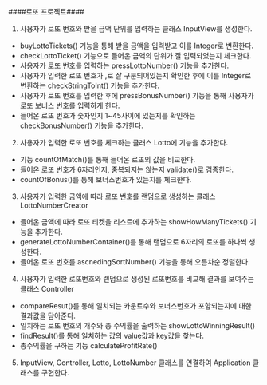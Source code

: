 ####로또 프로젝트####
1. 사용자가 로또 번호와 받을 금액 단위를 입력하는 클래스 InputView를 생성한다.
* buyLottoTickets() 기능을 통해 받을 금액을 입력받고 이를 Integer로 변환한다.
* checkLottoTicket() 기능으로 들어온 금액의 단위가 잘 입력되었는지 체크한다.
* 사용자가 로또 번호를 입력하는 pressLottoNumber() 기능을 추가한다.
* 사용자가 입력한 로또 번호가 ,로 잘 구분되어있는지 확인한 후에 이를 Integer로 변환하는 checkStringToInt() 기능을 추가한다.
* 사용자가 로또 번호를 입력한 후에 pressBonusNumber() 기능을 통해 사용자가 로또 보너스 번호를 입력하게 한다.
* 들어온 로또 번호가 숫자인지 1~45사이에 있는지를 확인하는 checkBonusNumber() 기능을 추가한다.


2. 사용자가 입력한 로또 번호를 체크하는 클래스 Lotto에 기능을 추가한다.
* 기능 countOfMatch()를 통해 들어온 로또의 값을 비교한다.
* 들어온 로또 번호가 6자리인지, 중복되지는 않는지 validate()로 검증한다. 
* countOfBonus()를 통해 보너스번호가 있는지를 체크한다. 



3. 사용자가 입력한 금액에 따라 로또 번호를 랜덤으로 생성하는 클래스 LottoNumberCreator
* 들어온 금액에 따라 로또 티켓을 리스트에 추가하는 showHowManyTickets() 기능을 추가한다.
* generateLottoNumberContainer()를 통해 랜덤으로 6자리의 로또를 하나씩 생성한다. 
* 들어온 로또 번호를 ascnedingSortNumber() 기능을 통해 오름차순 정렬한다.


4. 사용자가 입력한 로또번호와 랜덤으로 생성된 로또번호를 비교해 결과를 보여주는 클래스 Controller
* compareResut()를 통해 일치되는 카운트수와 보너스번호가 포함되는지에 대한 결과값을 담아준다.
* 일치하는 로또 번호의 개수와 총 수익률을 출력하는 showLottoWinningResult()
* findResult()를 통해 일치하는 값의 value값과 key값을 찾는다.
* 총수익률을 구하는 기능 calculateProfitRate()

5. InputView, Controller, Lotto, LottoNumber 클래스를 연결하여 Application 클래스를 구현한다. 

